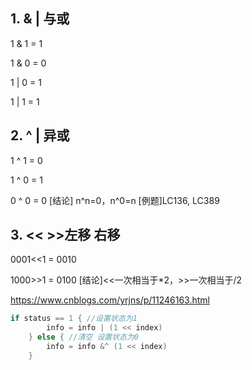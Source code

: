 ## 1. & | 与或
1 & 1 = 1

1 & 0 = 0

1 | 0 = 1

1 | 1 = 1
## 2. ^ | 异或
1 ^ 1 = 0

1 ^ 0 = 1

0 ^ 0 = 0
[结论] n^n=0，n^0=n
[例题]LC136, LC389

## 3. << >>左移 右移
0001<<1 = 0010

1000>>1 = 0100
[结论]<<一次相当于*2，>>一次相当于/2


https://www.cnblogs.com/yrjns/p/11246163.html


```go
if status == 1 { //设置状态为1
		info = info | (1 << index)
	} else { //清空 设置状态为0
		info = info &^ (1 << index)
	}
  ```
